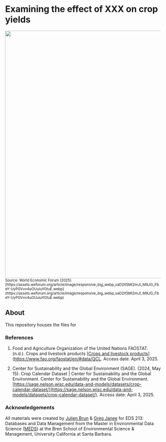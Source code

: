 # Examining the effect of XXX on crop yields

<img src="https://assets.weforum.org/article/image/responsive_big_webp_vaD2It5Mi2mJI_M9JG_FbeY-UyPGVvv4uOUuiuYGtuE.webp" width="800"/>

<sub>
Source: World Economic Forum (2025). [https://assets.weforum.org/article/image/responsive_big_webp_vaD2It5Mi2mJI_M9JG_FbeY-UyPGVvv4uOUuiuYGtuE.webp](https://assets.weforum.org/article/image/responsive_big_webp_vaD2It5Mi2mJI_M9JG_FbeY-UyPGVvv4uOUuiuYGtuE.webp)
</sub>

## About

This repository houses the files for 

### References

1. Food and Agriculture Organization of the United Nations FAOSTAT. (n.d.). Crops and livestock products [[Crops and livestock products](https://www.fao.org/faostat/en/#data/QCL)](https://www.fao.org/faostat/en/#data/QCL. Access date: April 3, 2025.

2. Center for Sustainability and the Global Environment (SAGE). (2024, May 15). Crop Calendar Dataset | Center for Sustainability and the Global Environment. Center for Sustainability and the Global Environment. [https://sage.nelson.wisc.edu/data-and-models/datasets/crop-calendar-dataset/](https://sage.nelson.wisc.edu/data-and-models/datasets/crop-calendar-dataset/). Access date: April 3, 2025.

### Acknowledgements

All materials were created by [Julien Brun](https://github.com/brunj7) & [Greg Janee](https://github.com/gjanee) for EDS 213: Databases and Data Management from the Master in Environmental Data Science ([MEDS](https://bren.ucsb.edu/masters-programs/master-environmental-data-science)) at the Bren School of Environmental Science & Management, University California at Santa Barbara.
